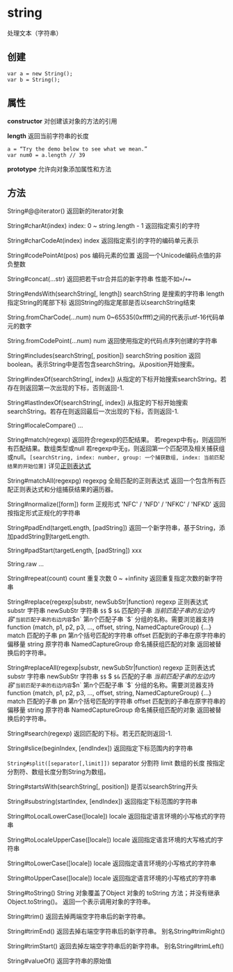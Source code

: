 # string
处理文本（字符串）

## 创建

    var a = new String();
    var b = String();

## 属性
**constructor** 对创建该对象的方法的引用  

**length** 返回当前字符串的长度  
    
    a = “Try the demo below to see what we mean.”
    var num0 = a.length // 39

**prototype** 允许向对象添加属性和方法  

## 方法
String#@@iterator()
返回新的iterator对象

String#charAt(index)
index: 0 ~ string.length - 1
返回指定索引的字符

String#charCodeAt(index)
index
返回指定索引的字符的编码单元表示

String#codePointAt(pos)
pos 编码元素的位置
返回一个Unicode编码点值的非负整数

String#concat(...str)
返回把若干str合并后的新字符串
性能不如`+`/`+=`

String#endsWith(searchString[, length])
searchString 是搜索的字符串
length       指定String的尾部下标
返回String的指定尾部是否以searchString结束

String.fromCharCode(...num)
num 0~65535(0xffff)之间的代表示utf-16代码单元的数字

String.fromCodePoint(...num)
num
返回使用指定的代码点序列创建的字符串

String#includes(searchString[, position])
searchString
position
返回boolean。表示String中是否包含searchString。从position开始搜索。

String#indexOf(searchString[, index])
从指定的下标开始搜索searchString。若存在则返回第一次出现的下标，否则返回-1.

String#lastIndexOf(searchString[, index])
从指定的下标开始搜索searchString。若存在则返回最后一次出现的下标，否则返回-1.

String#localeCompare()
...

String#match(regexp)
返回符合regexp的匹配结果。
若regexp中有`g`，则返回所有匹配结果。数组类型或null
若regexp中无`g`，则返回第一个匹配项及相关捕获组或null。`[searchString, index: number, group: 一个捕获数组, index: 当前匹配结果的开始位置]`
详见[正则表达式](/regexp/index.html)

String#matchAll(regexpg)
regexpg 全局匹配的正则表达式
返回一个包含所有匹配正则表达式和分组捕获结果的遍历器。

String#normalize([form])
form 正规形式 'NFC' / 'NFD' / 'NFKC' / 'NFKD'
返回按指定形式正规化的字符串

String#padEnd(targetLength, [padString])
返回一个新字符串，基于String，添加paddString到targetLength.

String#padStart(targetLength, [padString])
xxx

String.raw
...

String#repeat(count)
count 重复次数 0 ~ +infinity
返回重复指定次数的新字符串

String#replace(regexp|substr, newSubStr|function)
regexp 正则表达式
substr 字符串
newSubStr 字符串
    `$$` $
    `$&` 匹配的子串
    $`   当前匹配子串的左边内容
    `$'` 当前匹配子串的右边内容
    `$n` 第n个匹配子串
    `$<name>` 分组的名称。需要浏览器支持
function (match, p1, p2, p3, ..., offset, string, NamedCaptureGroup) {...}
    match   匹配的子串
    pn      第n个括号匹配的字符串
    offset  匹配到的子串在原字符串的偏移量
    string  原字符串
    NamedCaptureGroup  命名捕获组匹配的对象
返回被替换后的字符串。

String#replaceAll(regexp|substr, newSubStr|function)
regexp 正则表达式
substr 字符串
newSubStr 字符串
    `$$` $
    `$&` 匹配的子串
    $`   当前匹配子串的左边内容
    `$'` 当前匹配子串的右边内容
    `$n` 第n个匹配子串
    `$<name>` 分组的名称。需要浏览器支持
function (match, p1, p2, p3, ..., offset, string, NamedCaptureGroup) {...}
    match   匹配的子串
    pn      第n个括号匹配的字符串
    offset  匹配到的子串在原字符串的偏移量
    string  原字符串
    NamedCaptureGroup  命名捕获组匹配的对象
返回被替换后的字符串。

String#search(regexp)
返回匹配的下标。若无匹配则返回-1.

String#slice(beginIndex, [endIndex])
返回指定下标范围内的字符串

`String#split([separator[,limit]])`
separator 分割符
limit     数组的长度
按指定分割符、数组长度分割String为数组。

String#startsWith(searchString[, position])
是否以searchString开头

String#substring(startIndex, [endIndex])
返回指定下标范围的字符串

String#toLocalLowerCase([locale])
locale
返回指定语言环境的小写格式的字符串

String#toLocaleUpperCase([locale])
locale
返回指定语言环境的大写格式的字符串

String#toLowerCase([locale])
locale
返回指定语言环境的小写格式的字符串

String#toUpperCase([locale])
locale
返回指定语言环境的小写格式的字符串

String#toString()
String 对象覆盖了Object 对象的 toString 方法；并没有继承 Object.toString()。
返回一个表示调用对象的字符串。

String#trim()
返回去掉两端空字符串后的新字符串。

String#trimEnd()
返回去掉右端空字符串后的新字符串。
别名String#trimRight()

String#trimStart()
返回去掉左端空字符串后的新字符串。
别名String#trimLeft()

String#valueOf()
返回字符串的原始值

